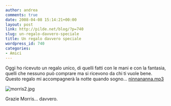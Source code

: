```yaml
---
author: andrea
comments: true
date: 2008-04-08 15:14:21+00:00
layout: post
link: http://pilde.net/blog/?p=740
slug: un-regalo-davvero-speciale
title: Un regalo davvero speciale
wordpress_id: 740
categories:
- Amici
---
```


Oggi ho ricevuto un regalo unico, di quelli fatti con le mani e con la fantasia, quelli che nessuno può comprare ma si ricevono da chi ti vuole bene. Questo regalo mi accompagnerà la notte quando sogno... [ninnananna.mp3]({{baseurl}}/uploads/2008/04/mat.mp3)




![morris2.jpg]({{baseurl}}/uploads/2008/04/morris2.jpg)




Grazie Morris... davvero.

